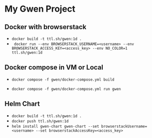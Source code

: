 My Gwen Project
================

## Docker with browserstack

* `docker build -t ttl.sh/gwen:1d .`
* ` docker run --env BROWSERSTACK_USERNAME=<username> --env BROWSERSTACK_ACCESS_KEY=<access_key> --env NO_COLOR=1  ttl.sh/gwen:1d`

## Docker compose in VM or Local

* `docker compose -f gwen/docker-compose.yml build`

* `docker compose -f gwen/docker-compose.yml run gwen`

## Helm Chart

* `docker build -t ttl.sh/gwen:1d .`
* `docker push ttl.sh/gwen:1d`
* `helm install gwen-chart gwen-chart --set browserstackUsername=<username> --set browserstackAccessKey=<access_key>`



